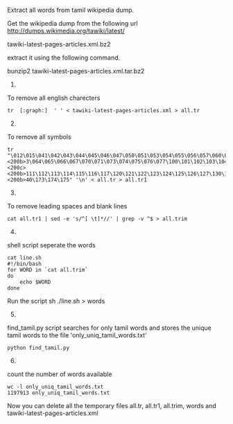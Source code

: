 Extract all words from tamil wikipedia dump.

Get the wikipedia dump from the following url
http://dumps.wikimedia.org/tawiki/latest/

tawiki-latest-pages-articles.xml.bz2   

extract it using the following command.

bunzip2  tawiki-latest-pages-articles.xml.tar.bz2



1. 
To remove all english charecters

```
tr  [:graph:]  ' ' < tawiki-latest-pages-articles.xml > all.tr
```

2.
To remove all symbols

```
tr  "\012\015\041\042\043\044\045\046\047\050\051\053\054\055\056\057\060\061\062\06<200c><200b>3\064\065\066\067\070\071\073\074\075\076\077\100\101\102\103\104\105\106\107\110\<200c><200b>111\112\113\114\115\116\117\120\121\122\123\124\125\126\127\130\131\132\133\135\1<200c><200b>40\173\174\175" '\n' < all.tr > all.tr1
```

3.
To remove leading spaces and blank lines
```
cat all.tr1 | sed -e 's/^[ \t]*//' | grep -v ^$ > all.trim
```




4. 
shell script  seperate the words

```
cat line.sh 
#!/bin/bash 
for WORD in `cat all.trim` 
do 
    echo $WORD 
done 
```


Run the script
sh ./line.sh > words


5.

find_tamil.py script searches for only tamil words and stores the unique tamil words to the file 'only_uniq_tamil_words.txt'

```
python find_tamil.py 
```




6.

count the number of words available

```
wc -l only_uniq_tamil_words.txt
1197913 only_uniq_tamil_words.txt
```


Now you can delete all the temporary files all.tr, all.tr1, all.trim, words and tawiki-latest-pages-articles.xml